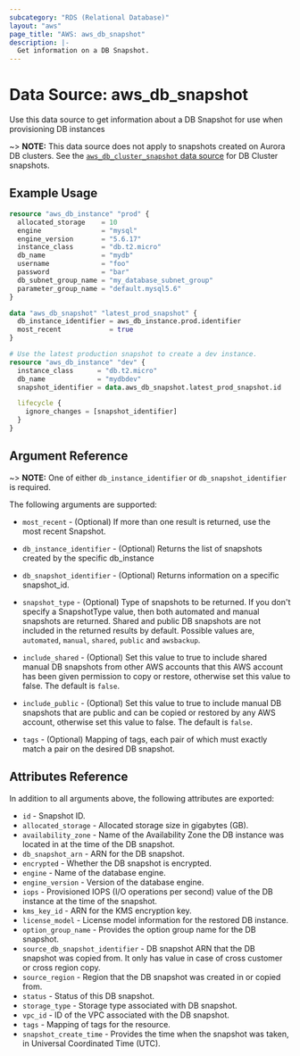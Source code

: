 ```yaml
---
subcategory: "RDS (Relational Database)"
layout: "aws"
page_title: "AWS: aws_db_snapshot"
description: |-
  Get information on a DB Snapshot.
---
```


# Data Source: aws_db_snapshot

Use this data source to get information about a DB Snapshot for use when provisioning DB instances

~> **NOTE:** This data source does not apply to snapshots created on Aurora DB clusters.
See the [`aws_db_cluster_snapshot` data source](/docs/providers/aws/d/db_cluster_snapshot.html) for DB Cluster snapshots.

## Example Usage

```terraform
resource "aws_db_instance" "prod" {
  allocated_storage    = 10
  engine               = "mysql"
  engine_version       = "5.6.17"
  instance_class       = "db.t2.micro"
  db_name              = "mydb"
  username             = "foo"
  password             = "bar"
  db_subnet_group_name = "my_database_subnet_group"
  parameter_group_name = "default.mysql5.6"
}

data "aws_db_snapshot" "latest_prod_snapshot" {
  db_instance_identifier = aws_db_instance.prod.identifier
  most_recent            = true
}

# Use the latest production snapshot to create a dev instance.
resource "aws_db_instance" "dev" {
  instance_class      = "db.t2.micro"
  db_name             = "mydbdev"
  snapshot_identifier = data.aws_db_snapshot.latest_prod_snapshot.id

  lifecycle {
    ignore_changes = [snapshot_identifier]
  }
}
```

## Argument Reference

~> **NOTE:** One of either `db_instance_identifier` or `db_snapshot_identifier` is required.

The following arguments are supported:

* `most_recent` - (Optional) If more than one result is returned, use the most
recent Snapshot.

* `db_instance_identifier` - (Optional) Returns the list of snapshots created by the specific db_instance

* `db_snapshot_identifier` - (Optional) Returns information on a specific snapshot_id.

* `snapshot_type` - (Optional) Type of snapshots to be returned. If you don't specify a SnapshotType
value, then both automated and manual snapshots are returned. Shared and public DB snapshots are not
included in the returned results by default. Possible values are, `automated`, `manual`, `shared`, `public` and `awsbackup`.

* `include_shared` - (Optional) Set this value to true to include shared manual DB snapshots from other
AWS accounts that this AWS account has been given permission to copy or restore, otherwise set this value to false.
The default is `false`.

* `include_public` - (Optional) Set this value to true to include manual DB snapshots that are public and can be
copied or restored by any AWS account, otherwise set this value to false. The default is `false`.

* `tags` - (Optional) Mapping of tags, each pair of which must exactly match
  a pair on the desired DB snapshot.

## Attributes Reference

In addition to all arguments above, the following attributes are exported:

* `id` - Snapshot ID.
* `allocated_storage` - Allocated storage size in gigabytes (GB).
* `availability_zone` - Name of the Availability Zone the DB instance was located in at the time of the DB snapshot.
* `db_snapshot_arn` - ARN for the DB snapshot.
* `encrypted` - Whether the DB snapshot is encrypted.
* `engine` - Name of the database engine.
* `engine_version` - Version of the database engine.
* `iops` - Provisioned IOPS (I/O operations per second) value of the DB instance at the time of the snapshot.
* `kms_key_id` - ARN for the KMS encryption key.
* `license_model` - License model information for the restored DB instance.
* `option_group_name` - Provides the option group name for the DB snapshot.
* `source_db_snapshot_identifier` - DB snapshot ARN that the DB snapshot was copied from. It only has value in case of cross customer or cross region copy.
* `source_region` - Region that the DB snapshot was created in or copied from.
* `status` - Status of this DB snapshot.
* `storage_type` - Storage type associated with DB snapshot.
* `vpc_id` - ID of the VPC associated with the DB snapshot.
* `tags` - Mapping of tags for the resource.
* `snapshot_create_time` - Provides the time when the snapshot was taken, in Universal Coordinated Time (UTC).
